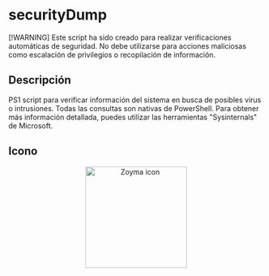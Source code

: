# securityDump

[!WARNING]
Este script ha sido creado para realizar verificaciones automáticas de seguridad. No debe utilizarse para acciones maliciosas como escalación de privilegios o recopilación de información.

## Descripción
PS1 script para verificar información del sistema en busca de posibles virus o intrusiones. Todas las consultas son nativas de PowerShell. Para obtener más información detallada, puedes utilizar las herramientas "Sysinternals" de Microsoft.

## Icono
<p align="center">
  <img src="https://github.com/user-attachments/assets/a629a502-76f3-4749-918f-760da70baf9b" alt="Zoyma icon" width="200"/>
</p>

